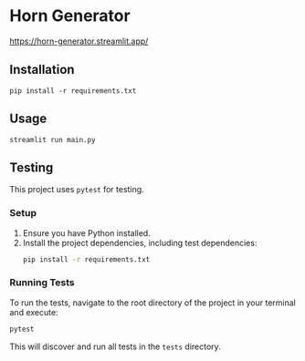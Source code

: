 # Horn Generator

https://horn-generator.streamlit.app/

## Installation

```shell
pip install -r requirements.txt
```

## Usage

```shell
streamlit run main.py
```

## Testing

This project uses `pytest` for testing.

### Setup
1. Ensure you have Python installed.
2. Install the project dependencies, including test dependencies:
   ```bash
   pip install -r requirements.txt
   ```

### Running Tests
To run the tests, navigate to the root directory of the project in your terminal and execute:
   ```bash
   pytest
   ```
This will discover and run all tests in the `tests` directory.

